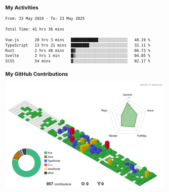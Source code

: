 ### My Activities

<!--START_SECTION:waka-->

```txt
From: 23 May 2024 - To: 23 May 2025

Total Time: 41 hrs 36 mins

Vue.js       20 hrs 3 mins   ████████████░░░░░░░░░░░░░   48.19 %
TypeScript   13 hrs 21 mins  ████████░░░░░░░░░░░░░░░░░   32.11 %
Rust         2 hrs 48 mins   █▓░░░░░░░░░░░░░░░░░░░░░░░   06.73 %
Svelte       2 hrs 1 min     █▒░░░░░░░░░░░░░░░░░░░░░░░   04.85 %
SCSS         54 mins         ▓░░░░░░░░░░░░░░░░░░░░░░░░   02.17 %
```

<!--END_SECTION:waka-->

### My GitHub Contributions

![](./profile-3d-contrib/profile-gitblock.svg)
